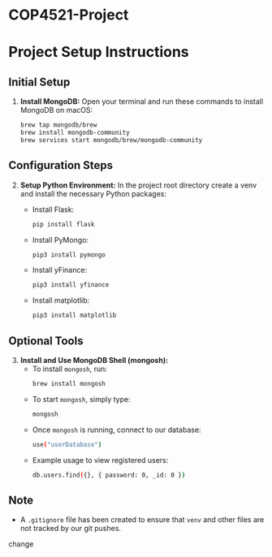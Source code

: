 # COP4521-Project

# Project Setup Instructions

## Initial Setup

1. **Install MongoDB:**
   Open your terminal and run these commands to install MongoDB on macOS:
   ```bash
   brew tap mongodb/brew
   brew install mongodb-community
   brew services start mongodb/brew/mongodb-community
   ```

## Configuration Steps

2. **Setup Python Environment:**
   In the project root directory create a venv and install the necessary Python packages:

   - Install Flask:
     ```bash
     pip install flask
     ```
   
   - Install PyMongo:
     ```bash
     pip3 install pymongo
     ```

   - Install yFinance:
     ```bash
     pip3 install yfinance
     ```
   - Install matplotlib:
     ```bash
     pip3 install matplotlib
     ```

## Optional Tools

3. **Install and Use MongoDB Shell (mongosh):**
   - To install `mongosh`, run:
     ```bash
     brew install mongosh
     ```
   - To start `mongosh`, simply type:
     ```bash
     mongosh
     ```
   - Once `mongosh` is running, connect to our database:
     ```bash
     use("userDatabase")
     ```
   - Example usage to view registered users:
     ```bash
     db.users.find({}, { password: 0, _id: 0 })
     ```

## Note

- A `.gitignore` file has been created to ensure that `venv` and other  files are not tracked by our git pushes.

change

